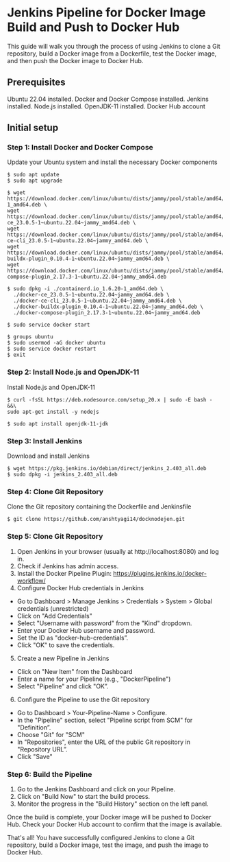# Jenkins Pipeline for Docker Image Build and Push to Docker Hub

This guide will walk you through the process of using Jenkins to clone a Git repository, build a Docker image from a Dockerfile, test the Docker image, and then push the Docker image to Docker Hub.

## Prerequisites

Ubuntu 22.04 installed.
Docker and Docker Compose installed.
Jenkins installed.
Node.js installed.
OpenJDK-11 installed.
Docker Hub account

## Initial setup

### Step 1: Install Docker and Docker Compose

Update your Ubuntu system and install the necessary Docker components

```console
$ sudo apt update
$ sudo apt upgrade

$ wget https://download.docker.com/linux/ubuntu/dists/jammy/pool/stable/amd64/containerd.io_1.6.20-1_amd64.deb \
wget https://download.docker.com/linux/ubuntu/dists/jammy/pool/stable/amd64/docker-ce_23.0.5-1~ubuntu.22.04~jammy_amd64.deb \
wget https://download.docker.com/linux/ubuntu/dists/jammy/pool/stable/amd64/docker-ce-cli_23.0.5-1~ubuntu.22.04~jammy_amd64.deb \
wget https://download.docker.com/linux/ubuntu/dists/jammy/pool/stable/amd64/docker-buildx-plugin_0.10.4-1~ubuntu.22.04~jammy_amd64.deb \
wget https://download.docker.com/linux/ubuntu/dists/jammy/pool/stable/amd64/docker-compose-plugin_2.17.3-1~ubuntu.22.04~jammy_amd64.deb

$ sudo dpkg -i ./containerd.io_1.6.20-1_amd64.deb \
  ./docker-ce_23.0.5-1~ubuntu.22.04~jammy_amd64.deb \
  ./docker-ce-cli_23.0.5-1~ubuntu.22.04~jammy_amd64.deb \
  ./docker-buildx-plugin_0.10.4-1~ubuntu.22.04~jammy_amd64.deb \
  ./docker-compose-plugin_2.17.3-1~ubuntu.22.04~jammy_amd64.deb

$ sudo service docker start

$ groups ubuntu
$ sudo usermod -aG docker ubuntu
$ sudo service docker restart
$ exit
```

### Step 2: Install Node.js and OpenJDK-11

Install Node.js and OpenJDK-11

```console
$ curl -fsSL https://deb.nodesource.com/setup_20.x | sudo -E bash - &&\
sudo apt-get install -y nodejs

$ sudo apt install openjdk-11-jdk
```

### Step 3: Install Jenkins

Download and install Jenkins

```console
$ wget https://pkg.jenkins.io/debian/direct/jenkins_2.403_all.deb
$ sudo dpkg -i jenkins_2.403_all.deb
```

### Step 4: Clone Git Repository

Clone the Git repository containing the Dockerfile and Jenkinsfile

```console
$ git clone https://github.com/anshtyagi14/docknodejen.git
```

### Step 5: Clone Git Repository

1. Open Jenkins in your browser (usually at http://localhost:8080) and log in.
2. Check if Jenkins has admin access.
3. Install the Docker Pipeline Plugin: https://plugins.jenkins.io/docker-workflow/
4. Configure Docker Hub credentials in Jenkins
- Go to Dashboard > Manage Jenkins > Credentials > System > Global credentials (unrestricted)
- Click on "Add Credentials"
- Select "Username with password" from the "Kind" dropdown.
- Enter your Docker Hub username and password.
- Set the ID as "docker-hub-credentials”.
- Click "OK" to save the credentials.
5. Create a new Pipeline in Jenkins
- Click on "New Item" from the Dashboard
- Enter a name for your Pipeline (e.g., "DockerPipeline")
- Select "Pipeline" and click "OK”.
6. Configure the Pipeline to use the Git repository
- Go to Dashboard > Your-Pipeline-Name > Configure.
- In the "Pipeline" section, select "Pipeline script from SCM" for "Definition”.
- Choose "Git" for "SCM"
- In "Repositories", enter the URL of the public Git repository in "Repository URL”.
- Click "Save"

### Step 6: Build the Pipeline

1. Go to the Jenkins Dashboard and click on your Pipeline.
2. Click on "Build Now" to start the build process.
3. Monitor the progress in the "Build History" section on the left panel.

Once the build is complete, your Docker image will be pushed to Docker Hub. Check your Docker Hub account to confirm that the image is available.

That's all! You have successfully configured Jenkins to clone a Git repository, build a Docker image, test the image, and push the image to Docker Hub.
